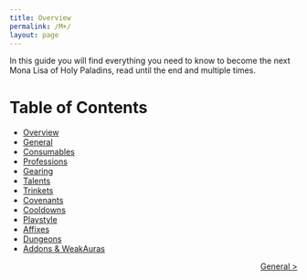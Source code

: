 ```yaml
---
title: Overview
permalink: /M+/
layout: page
---
```


In this guide you will find everything you need to know to become the next Mona Lisa of Holy Paladins, read until the end and multiple times.

# Table of Contents

- [Overview](/M+/)
- [General](/M+/general)
- [Consumables](/M+/consumables)
- [Professions](/M+/professions)
- [Gearing](/M+/gearing)
- [Talents](/M+/talents)
- [Trinkets](/M+/trinkets)
- [Covenants](/M+/covenants)
- [Cooldowns](/M+/cooldowns)
- [Playstyle](/M+/playstyle)
- [Affixes](/M+/affixes)
- [Dungeons](/M+/dungeons)
- [Addons & WeakAuras](/M+/weakauras)

<div style="text-align:right;">
<a href="/M+/general"> General ></a>
</div>
